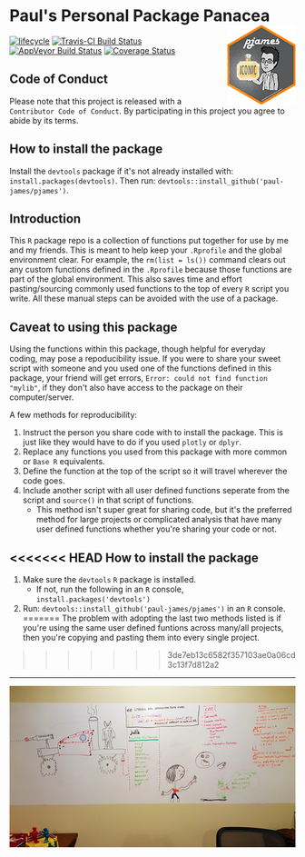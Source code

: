 
<!-- README.md is generated from README.Rmd. Please edit that file -->
Paul's Personal Package Panacea <img src='man/figures/logo.png' align='right'/>
===============================================================================

[![lifecycle](https://img.shields.io/badge/lifecycle-experimental-orange.svg)](https://tidyverse.org/lifecycle/#experimental) [![Travis-CI Build Status](https://travis-ci.org/Paul-James/pjames.svg?branch=dev)](https://travis-ci.org/Paul-James/pjames) [![AppVeyor Build Status](https://ci.appveyor.com/api/projects/status/github/Paul-James/pjames?branch=dev&svg=true)](https://ci.appveyor.com/project/Paul-James/pjames) [![Coverage Status](https://img.shields.io/codecov/c/github/Paul-James/pjames/dev.svg)](https://codecov.io/github/Paul-James/pjames?branch=dev)

Code of Conduct
---------------

Please note that this project is released with a `Contributor Code of Conduct`. By participating in this project you agree to abide by its terms.

How to install the package
--------------------------

Install the `devtools` package if it's not already installed with: `install.packages(devtools)`. Then run: `devtools::install_github('paul-james/pjames')`.

Introduction
------------

This `R` package repo is a collection of functions put together for use by me and my friends. This is meant to help keep your `.Rprofile` and the global environment clear. For example, the `rm(list = ls())` command clears out any custom functions defined in the `.Rprofile` because those functions are part of the global environment. This also saves time and effort pasting/sourcing commonly used functions to the top of every `R` script you write. All these manual steps can be avoided with the use of a package.

Caveat to using this package
----------------------------

Using the functions within this package, though helpful for everyday coding, may pose a repoducibility issue. If you were to share your sweet script with someone and you used one of the functions defined in this package, your friend will get errors, `Error: could not find function "mylib"`, if they don't also have access to the package on their computer/server.

A few methods for reproducibility:

1.  Instruct the person you share code with to install the package. This is just like they would have to do if you used `plotly` or `dplyr`.
2.  Replace any functions you used from this package with more common or `Base R` equivalents.
3.  Define the function at the top of the script so it will travel wherever the code goes.
4.  Include another script with all user defined functions seperate from the script and `source()` in that script of functions.
    -   This method isn't super great for sharing code, but it's the preferred method for large projects or complicated analysis that have many user defined functions whether you're sharing your code or not.

<<<<<<< HEAD
How to install the package
--------------------------

1.  Make sure the `devtools` `R` package is installed.
    -   If not, run the following in an `R` console, `install.packages('devtools')`
2.  Run: `devtools::install_github('paul-james/pjames')` in an `R` console.
=======
The problem with adopting the last two methods listed is if you're using the same user defined funtions across many/all projects, then you're copying and pasting them into every single project.
>>>>>>> 3de7eb13c6582f357103ae0a06cd3c13f7d812a2

------------------------------------------------------------------------

<img src='man/figures/pyaa-office-whiteboard.png' align='left'/>
